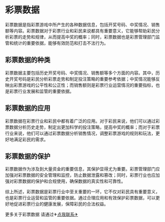 # 彩票数据

彩票数据是指彩票游戏中所产生的各种数据信息，包括开奖号码、中奖情况、销售额等内容。彩票数据对于彩票行业和彩民来说都具有重要意义，它能够帮助彩民分析彩票的走势和规律，从而提高中奖的概率；同时，彩票数据也是彩票管理部门监管和统计的重要依据，能够有效防范和打击不法行为。

## 彩票数据的种类

彩票数据主要包括历史开奖号码、中奖情况、销售额等多个方面的内容。其中，历史开奖号码是彩民分析彩票走势和制定投注策略的重要参考依据；中奖情况能够反映出彩票游戏的公平性和公正性；而销售额则是彩票行业运营情况的重要指标，也是彩票行业发展和监管的重要依据。

## 彩票数据的应用

彩票数据在彩票行业和彩民中都有着广泛的应用。对于彩民来说，他们可以通过彩票数据分析历史走势，制定出更加科学的投注策略，提高中奖的概率；而对于彩票行业来说，他们可以通过彩票数据分析销售情况，调整彩票游戏的规则和玩法，更好地满足彩民的需求。

## 彩票数据的保护

彩票数据作为涉及到大量资金的重要信息，其保护显得尤为重要。彩票管理部门应加强对彩票数据的安全管理和监控，防止数据泄露和篡改；同时，彩票行业也应加强对彩票数据的保护和合规使用，确保数据的真实性和可靠性。

综上所述，彩票数据是彩票行业中至关重要的一环，它不仅对彩民具有重要意义，也是彩票行业运营和监管的重要依据。通过合理应用和有效保护彩票数据，可以更好地促进彩票行业的健康发展，保障彩民的合法权益。

更多关于彩票数据 请通过✈[点我联系✈](https://app.k02.cc)